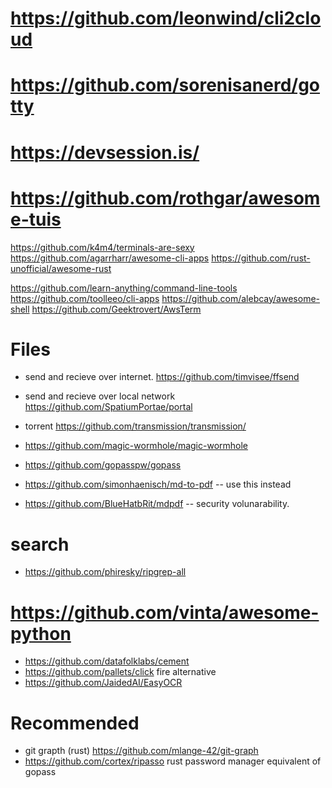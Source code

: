 
# https://github.com/leonwind/cli2cloud
# https://github.com/sorenisanerd/gotty
# https://devsession.is/
# https://github.com/rothgar/awesome-tuis

https://github.com/k4m4/terminals-are-sexy
https://github.com/agarrharr/awesome-cli-apps
https://github.com/rust-unofficial/awesome-rust

https://github.com/learn-anything/command-line-tools
https://github.com/toolleeo/cli-apps
https://github.com/alebcay/awesome-shell
https://github.com/Geektrovert/AwsTerm


# Files
* send and recieve over internet. https://github.com/timvisee/ffsend
* send and recieve over local network https://github.com/SpatiumPortae/portal
* torrent https://github.com/transmission/transmission/
* https://github.com/magic-wormhole/magic-wormhole
* https://github.com/gopasspw/gopass

* https://github.com/simonhaenisch/md-to-pdf  -- use this instead
* https://github.com/BlueHatbRit/mdpdf -- security volunarability.

# search
* https://github.com/phiresky/ripgrep-all


# https://github.com/vinta/awesome-python
* https://github.com/datafolklabs/cement
* https://github.com/pallets/click fire alternative
* https://github.com/JaidedAI/EasyOCR


# Recommended
* git grapth (rust) https://github.com/mlange-42/git-graph
* https://github.com/cortex/ripasso rust password manager equivalent of gopass
